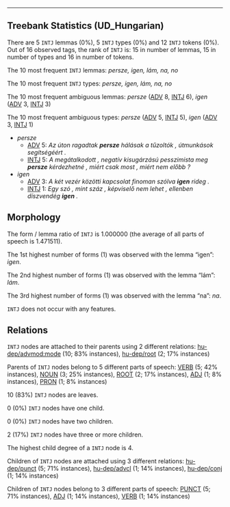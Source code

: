 

--------------------------------------------------------------------------------

## Treebank Statistics (UD_Hungarian)

There are 5 `INTJ` lemmas (0%), 5 `INTJ` types (0%) and 12 `INTJ` tokens (0%).
Out of 16 observed tags, the rank of `INTJ` is: 15 in number of lemmas, 15 in number of types and 16 in number of tokens.

The 10 most frequent `INTJ` lemmas: <em>persze, igen, lám, na, no</em>

The 10 most frequent `INTJ` types:  <em>persze, igen, lám, na, no</em>

The 10 most frequent ambiguous lemmas: <em>persze</em> ([ADV]() 8, [INTJ]() 6), <em>igen</em> ([ADV]() 3, [INTJ]() 3)

The 10 most frequent ambiguous types:  <em>persze</em> ([ADV]() 5, [INTJ]() 5), <em>igen</em> ([ADV]() 3, [INTJ]() 1)


* <em>persze</em>
  * [ADV]() 5: <em>Az úton ragadtak <b>persze</b> hálásak a tűzoltók , útmunkások segítségéért .</em>
  * [INTJ]() 5: <em>A megátalkodott , negatív kisugárzású pesszimista meg <b>persze</b> kérdezhetné , miért csak most , miért nem előbb ?</em>
* <em>igen</em>
  * [ADV]() 3: <em>A két vezér közötti kapcsolat finoman szólva <b>igen</b> rideg .</em>
  * [INTJ]() 1: <em>Egy szó , mint száz , képviselő nem lehet , ellenben díszvendég <b>igen</b> .</em>

## Morphology

The form / lemma ratio of `INTJ` is 1.000000 (the average of all parts of speech is 1.471511).

The 1st highest number of forms (1) was observed with the lemma “igen”: <em>igen</em>.

The 2nd highest number of forms (1) was observed with the lemma “lám”: <em>lám</em>.

The 3rd highest number of forms (1) was observed with the lemma “na”: <em>na</em>.

`INTJ` does not occur with any features.


## Relations

`INTJ` nodes are attached to their parents using 2 different relations: [hu-dep/advmod:mode]() (10; 83% instances), [hu-dep/root]() (2; 17% instances)

Parents of `INTJ` nodes belong to 5 different parts of speech: [VERB]() (5; 42% instances), [NOUN]() (3; 25% instances), [ROOT]() (2; 17% instances), [ADJ]() (1; 8% instances), [PRON]() (1; 8% instances)

10 (83%) `INTJ` nodes are leaves.

0 (0%) `INTJ` nodes have one child.

0 (0%) `INTJ` nodes have two children.

2 (17%) `INTJ` nodes have three or more children.

The highest child degree of a `INTJ` node is 4.

Children of `INTJ` nodes are attached using 3 different relations: [hu-dep/punct]() (5; 71% instances), [hu-dep/advcl]() (1; 14% instances), [hu-dep/conj]() (1; 14% instances)

Children of `INTJ` nodes belong to 3 different parts of speech: [PUNCT]() (5; 71% instances), [ADJ]() (1; 14% instances), [VERB]() (1; 14% instances)


